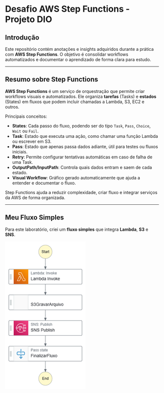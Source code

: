 # Desafio AWS Step Functions - Projeto DIO

## Introdução

Este repositório contém anotações e insights adquiridos durante a prática com **AWS Step Functions**. O objetivo é consolidar workflows automatizados e documentar o aprendizado de forma clara para estudo.

---

## Resumo sobre Step Functions

**AWS Step Functions** é um serviço de orquestração que permite criar workflows visuais e automatizados. Ele organiza **tarefas** (Tasks) e **estados** (States) em fluxos que podem incluir chamadas a Lambda, S3, EC2 e outros.

Principais conceitos:
- **States**: Cada passo do fluxo, podendo ser do tipo `Task`, `Pass`, `Choice`, `Wait` ou `Fail`.
- **Task**: Estado que executa uma ação, como chamar uma função Lambda ou escrever em S3.
- **Pass**: Estado que apenas passa dados adiante, útil para testes ou fluxos iniciais.
- **Retry**: Permite configurar tentativas automáticas em caso de falha de uma Task.
- **OutputPath/InputPath**: Controla quais dados entram e saem de cada estado.
- **Visual Workflow**: Gráfico gerado automaticamente que ajuda a entender e documentar o fluxo.

Step Functions ajuda a reduzir complexidade, criar fluxo e integrar serviços da AWS de forma organizada.

---

## Meu Fluxo Simples

Para este laboratório, criei um **fluxo simples** que integra **Lambda**, **S3** e **SNS**. 

![Fluxo Step Functions](images/fluxo.png)



